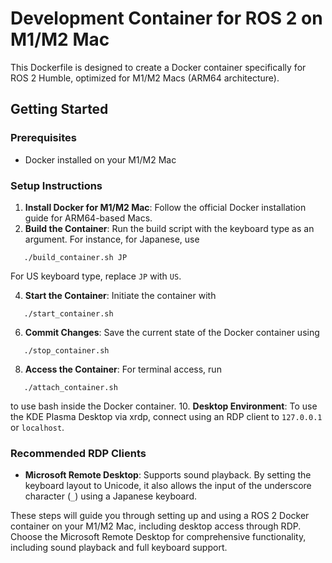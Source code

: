 # Development Container for ROS 2 on M1/M2 Mac

This Dockerfile is designed to create a Docker container specifically for ROS 2 Humble, optimized for M1/M2 Macs (ARM64 architecture).

## Getting Started

### Prerequisites
- Docker installed on your M1/M2 Mac

### Setup Instructions

1. **Install Docker for M1/M2 Mac**: 
   Follow the official Docker installation guide for ARM64-based Macs.
2. **Build the Container**: 
   Run the build script with the keyboard type as an argument. For instance, for Japanese, use

```
   ./build_container.sh JP
```

   For US keyboard type, replace `JP` with `US`.
   
4. **Start the Container**: 
   Initiate the container with

```
   ./start_container.sh
```
   
6. **Commit Changes**: 
   Save the current state of the Docker container using

```
   ./stop_container.sh
```
   
8. **Access the Container**: 
   For terminal access, run

```
   ./attach_container.sh
```

   to use bash inside the Docker container.
10. **Desktop Environment**: 
   To use the KDE Plasma Desktop via xrdp, connect using an RDP client to `127.0.0.1` or `localhost`.

### Recommended RDP Clients

- **Microsoft Remote Desktop**: 
  Supports sound playback. By setting the keyboard layout to Unicode, it also allows the input of the underscore character (`_`) using a Japanese keyboard.

These steps will guide you through setting up and using a ROS 2 Docker container on your M1/M2 Mac, including desktop access through RDP. Choose the Microsoft Remote Desktop for comprehensive functionality, including sound playback and full keyboard support.
